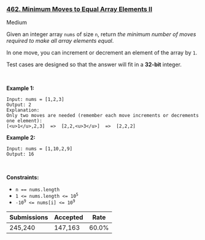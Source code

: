 ### [462. Minimum Moves to Equal Array Elements II](https://leetcode.com/problems/minimum-moves-to-equal-array-elements-ii/)

Medium

Given an integer array `` nums `` of size `` n ``, return _the minimum number of moves required to make all array elements equal_.

In one move, you can increment or decrement an element of the array by `` 1 ``.

Test cases are designed so that the answer will fit in a __32-bit__ integer.

 

__Example 1:__

```
Input: nums = [1,2,3]
Output: 2
Explanation:
Only two moves are needed (remember each move increments or decrements one element):
[<u>1</u>,2,3]  =>  [2,2,<u>3</u>]  =>  [2,2,2]
```

__Example 2:__

```
Input: nums = [1,10,2,9]
Output: 16
```

 

__Constraints:__

*   `` n == nums.length ``
*   <code>1 <= nums.length <= 10<sup>5</sup></code>
*   <code>-10<sup>9</sup> <= nums[i] <= 10<sup>9</sup></code>

| Submissions    | Accepted     | Rate   |
| -------------- | ------------ | ------ |
| 245,240 | 147,163 | 60.0% |